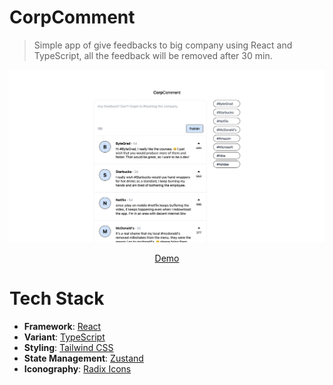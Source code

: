 # CorpComment

> Simple app of give feedbacks to big company using React and TypeScript, all the feedback will be removed after 30 min.

![](./public/Screenshot.png)

<div align="center">
  <a href="corpcomment-mia.vercel.app/" target="_blank">Demo</a>
</div>

# Tech Stack

- **Framework**: [React](https://react.dev/)
- **Variant**: [TypeScript](https://www.typescriptlang.org/)
- **Styling**: [Tailwind CSS](https://tailwindcss.com/)
- **State Management**: [Zustand](https://zustand-demo.pmnd.rs/)
- **Iconography**: [Radix Icons](https://www.radix-ui.com/icons)
